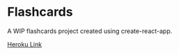 # Flashcards

A WIP flashcards project created using create-react-app.

[Heroku Link](https://flashcardsminiproject.herokuapp.com/)
